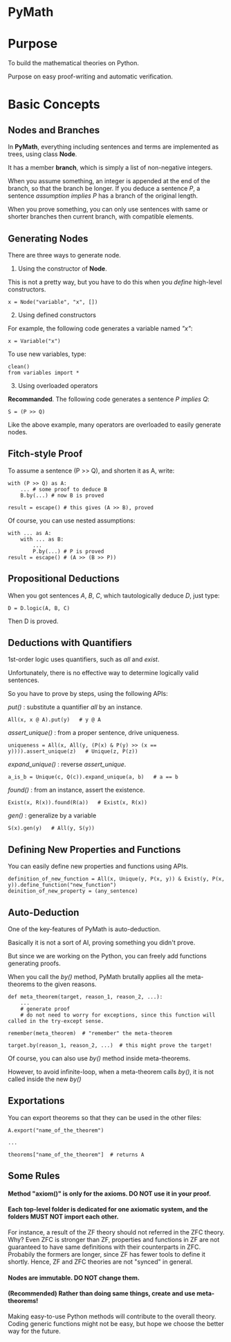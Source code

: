 
PyMath
=======================

# Purpose

To build the mathematical theories on Python.

Purpose on easy proof-writing and automatic verification.


# Basic Concepts

## Nodes and Branches

In **PyMath**, everything including sentences and terms are implemented as trees, using class **Node**.

It has a member **branch**, which is simply a list of non-negative integers.

When you assume something, an integer is appended at the end of the branch, so that the branch be longer.
If you deduce a sentence *P*, a sentence *assumption implies P* has a branch of the original length.

When you prove something, you can only use sentences with same or shorter branches then current branch, with compatible elements.


## Generating Nodes
There are three ways to generate node.

1. Using the constructor of **Node**.

This is not a pretty way, but you have to do this when you *define* high-level constructors.

    x = Node("variable", "x", [])


2. Using defined constructors

For example, the following code generates a variable named *"x"*:

    x = Variable("x")

To use new variables, type:

    clean()
    from variables import *


3. Using overloaded operators

**Recommanded**. The following code generates a sentence *P implies Q*:

    S = (P >> Q)

Like the above example, many operators are overloaded to easily generate nodes.


## Fitch-style Proof

To assume a sentence (P >> Q), and shorten it as A, write:

    with (P >> Q) as A:
        ... # some proof to deduce B
        B.by(...) # now B is proved

    result = escape() # this gives (A >> B), proved

Of course, you can use nested assumptions:

    with ... as A:
        with ... as B:
            ...
            P.by(...) # P is proved
    result = escape() # (A >> (B >> P))



## Propositional Deductions

When you got sentences *A*, *B*, *C*, which tautologically deduce *D*, just type:

    D = D.logic(A, B, C)

Then D is proved.


## Deductions with Quantifiers

1st-order logic uses quantifiers, such as *all* and *exist*.

Unfortunately, there is no effective way to determine logically valid sentences.

So you have to prove by steps, using the following APIs:


*put()* : substitute a quantifier *all* by an instance.

    All(x, x @ A).put(y)   # y @ A

*assert_unique()* : from a proper sentence, drive uniqueness.

    uniqueness = All(x, All(y, (P(x) & P(y) >> (x == y)))).assert_unique(z)   # Unique(z, P(z))

*expand_unique()* : reverse *assert_unique*.

    a_is_b = Unique(c, Q(c)).expand_unique(a, b)   # a == b

*found()* : from an instance, assert the     existence.

    Exist(x, R(x)).found(R(a))   # Exist(x, R(x))

*gen()* : generalize by a variable

    S(x).gen(y)   # All(y, S(y))


## Defining New Properties and Functions

You can easily define new properties and functions using APIs.

    definition_of_new_function = All(x, Unique(y, P(x, y)) & Exist(y, P(x, y)).define_function("new_function")
    deinition_of_new_property = (any_sentence)



## Auto-Deduction

One of the key-features of PyMath is auto-deduction.

Basically it is not a sort of AI, proving something you didn't prove.

But since we are working on the Python, you can freely add functions generating proofs.

When you call the *by()* method, PyMath brutally applies all the meta-theorems to the given reasons.

    def meta_theorem(target, reason_1, reason_2, ...):
        ...
        # generate proof
        # do not need to worry for exceptions, since this function will called in the try-except sense.

    remember(meta_theorem)  # "remember" the meta-theorem

    target.by(reason_1, reason_2, ...)  # this might prove the target!


Of course, you can also use *by()* method inside meta-theorems.

However, to avoid infinite-loop, when a meta-theorem calls *by()*, it is not called inside the new *by()*


## Exportations

You can export theorems so that they can be used in the other files:

    A.export("name_of_the_theorem")

    ...

    theorems["name_of_the_theorem"]  # returns A






## Some Rules

#### Method "axiom()" is only for the axioms. **DO NOT** use it in your proof.

#### Each top-level folder is dedicated for one axiomatic system, and the folders **MUST NOT** import each other.

For instance, a result of the ZF theory should not referred in the ZFC theory. Why? Even ZFC is stronger than ZF, properties and functions in ZF are not guaranteed to have same definitions with their counterparts in ZFC. Probabily the formers are longer, since ZF has fewer tools to define it shortly. Hence, ZF and ZFC theories are not "synced" in general.

#### Nodes are immutable. **DO NOT** change them.

#### (Recommended) Rather than doing same things, create and use meta-theorems!

Making easy-to-use Python methods will contribute to the overall theory. Coding generic functions might not be easy, but hope we choose the better way for the future.